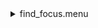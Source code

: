<details>
<summary>find_focus.menu</summary>

<blockquote>

<details>
<summary>find_focus.cbk</summary>

<blockquote>

``` ND_IN.rcp ```
<details>
<summary>Exposure_80.rcp</summary>

<blockquote>

``` EXPOSURE 80 ```

</blockquote></details>
<details>
<summary>Dark_16Sums.rcp</summary>

<blockquote>

``` SHUT	IN ```
``` DATA	RCAM	BOTH	656.28	16 ```
``` DATA	RCAM	BOTH	656.28	16 ```
``` DATA	RCAM	BOTH	656.28	16 ```
``` DATA	RCAM	BOTH	656.28	16 ```
``` DATA	RCAM	BOTH	656.28	16 ```
``` DATA	RCAM	BOTH	656.28	16 ```
``` DATA	RCAM	BOTH	656.28	16 ```
``` DATA	RCAM	BOTH	656.28	16 ```
``` DATA	RCAM	BOTH	656.28	16 ```
``` DATA	RCAM	BOTH	656.28	16 ```

</blockquote></details>
<details>
<summary>530_focus-a.rcp</summary>

<blockquote>

``` PREFILTERRANGE 530 ```
``` SHUT	OUT ```
``` O1 0 ```
``` DATA	TCAM	BOTH	530.00	16 ```
``` O1 .25 ```
``` DATA	TCAM	BOTH	530.00	16 ```
``` O1 .5 ```
``` DATA	TCAM	BOTH	530.00	16 ```
``` O1 .75 ```
``` DATA	TCAM	BOTH	530.00	16 ```
``` O1 1 ```
``` DATA	TCAM	BOTH	530.00	16 ```
``` O1 1.25 ```
``` DATA	TCAM	BOTH	530.00	16 ```
``` O1 1.50 ```
``` DATA	TCAM	BOTH	530.00	16 ```
``` O1 1.75 ```
``` DATA	TCAM	BOTH	530.00	16 ```
``` O1 2.0 ```
``` DATA	TCAM	BOTH	530.00	16 ```
``` O1 2.25 ```
``` DATA	TCAM	BOTH	530.00	16 ```
``` O1 2.5 ```
``` DATA	TCAM	BOTH	530.00	16 ```
``` O1 2.75 ```
``` DATA	TCAM	BOTH	530.00	16 ```
``` O1 3 ```
``` DATA	TCAM	BOTH	530.00	16 ```
``` O1 3.25 ```
``` DATA	TCAM	BOTH	530.00	16 ```
``` O1 3.50 ```
``` DATA	TCAM	BOTH	530.00	16 ```
``` O1 3.75 ```
``` DATA	TCAM	BOTH	530.00	16 ```
``` O1 4 ```
``` DATA	TCAM	BOTH	530.00	16 ```
``` O1 4.25 ```
``` DATA	TCAM	BOTH	530.00	16 ```
``` O1 4.5 ```
``` DATA	TCAM	BOTH	530.00	16 ```
``` O1 4.75 ```
``` DATA	TCAM	BOTH	530.00	16 ```
``` O1 5 ```
``` DATA	TCAM	BOTH	530.00	16 ```
``` O1 5.25 ```
``` DATA	TCAM	BOTH	530.00	16 ```
``` O1 .5 ```
``` DATA	TCAM	BOTH	530.00	16 ```
``` O1 5.75 ```
``` DATA	TCAM	BOTH	530.00	16 ```
``` O1 6 ```
``` DATA	TCAM	BOTH	530.00	16 ```
``` O1 6.25 ```
``` DATA	TCAM	BOTH	530.00	16 ```
``` O1 6.50 ```
``` DATA	TCAM	BOTH	530.00	16 ```
``` O1 6.75 ```
``` DATA	TCAM	BOTH	530.00	16 ```
``` O1 7.0 ```
``` DATA	TCAM	BOTH	530.00	16 ```
``` O1 7.25 ```
``` DATA	TCAM	BOTH	530.00	16 ```
``` O1 7.5 ```
``` DATA	TCAM	BOTH	530.00	16 ```
``` O1 7.75 ```
``` DATA	TCAM	BOTH	530.00	16 ```
``` O1 8 ```
``` DATA	TCAM	BOTH	530.00	16 ```
``` O1 8.25 ```
``` DATA	TCAM	BOTH	530.00	16 ```
``` O1 8.50 ```
``` DATA	TCAM	BOTH	530.00	16 ```
``` O1 8.75 ```
``` DATA	TCAM	BOTH	530.00	16 ```
``` O1 8 ```
``` DATA	TCAM	BOTH	530.00	16 ```
``` O1 8.25 ```
``` DATA	TCAM	BOTH	530.00	16 ```
``` O1 8.5 ```
``` DATA	TCAM	BOTH	530.00	16 ```
``` O1 8.75 ```
``` DATA	TCAM	BOTH	530.00	16 ```
``` SHUT IN ```

</blockquote></details>
``` Dark_4sums.rcp ```
<details>
<summary>637_focus.rcp</summary>

<blockquote>

``` PREFILTERRANGE 637 ```
``` SHUT	OUT ```
``` O1 13 ```
``` DATA	TCAM	BOTH	637.40	4 ```
``` O1 14 ```
``` DATA	TCAM	BOTH	637.40	4 ```
``` O1 14.5 ```
``` DATA	TCAM	BOTH	637.40	4 ```
``` O1 15 ```
``` DATA	TCAM	BOTH	637.40	4 ```
``` O1 15.5 ```
``` DATA	TCAM	BOTH	637.40	4 ```
``` O1 16 ```
``` DATA	TCAM	BOTH	637.40	4 ```
``` O1 16.5 ```
``` DATA	TCAM	BOTH	637.40	4 ```
``` O1 17 ```
``` DATA	TCAM	BOTH	637.40	4 ```
``` O1 17.5 ```
``` DATA	TCAM	BOTH	637.40	4 ```
``` O1 18 ```
``` DATA	TCAM	BOTH	637.40	4 ```
``` O1 18.5 ```
``` DATA	TCAM	BOTH	637.40	4 ```
``` O1 19 ```
``` DATA	TCAM	BOTH	637.40	4 ```
``` O1 19.5 ```
``` DATA	TCAM	BOTH	637.40	4 ```
``` O1 20 ```
``` DATA	TCAM	BOTH	637.40	4 ```
``` O1 20.5 ```
``` DATA	TCAM	BOTH	637.40	4 ```
``` O1 21 ```
``` DATA	TCAM	BOTH	637.40	4 ```
``` O1 21.5 ```
``` DATA	TCAM	BOTH	637.40	4 ```
``` O1 22 ```
``` DATA	TCAM	BOTH	637.40	4 ```
``` O1 22.5 ```
``` DATA	TCAM	BOTH	637.40	4 ```
``` O1 23 ```
``` DATA	TCAM	BOTH	637.40	4 ```
``` O1 23.5 ```
``` DATA	TCAM	BOTH	637.40	4 ```
``` O1 24 ```
``` DATA	TCAM	BOTH	637.40	4 ```
``` O1 24.5 ```
``` DATA	TCAM	BOTH	637.40	4 ```
``` O1 25 ```
``` DATA	TCAM	BOTH	637.40	4 ```
``` O1 25.5 ```
``` DATA	TCAM	BOTH	637.40	4 ```
``` O1 26 ```
``` DATA	TCAM	BOTH	637.40	4 ```
``` O1 26.5 ```
``` DATA	TCAM	BOTH	637.40	4 ```
``` O1 27 ```
``` DATA	TCAM	BOTH	637.40	4 ```
``` SHUT IN ```

</blockquote></details>
<details>
<summary>691_focus.rcp</summary>

<blockquote>

``` PREFILTERRANGE 691 ```
``` SHUT	OUT ```
``` O1 20 ```
``` DATA	TCAM	BOTH	637.40	4 ```
``` O1 20.5 ```
``` DATA	TCAM	BOTH	637.40	4 ```
``` O1 21 ```
``` DATA	TCAM	BOTH	637.40	4 ```
``` O1 21.5 ```
``` DATA	TCAM	BOTH	637.40	4 ```
``` O1 22 ```
``` DATA	TCAM	BOTH	637.40	4 ```
``` O1 22.5 ```
``` DATA	TCAM	BOTH	637.40	4 ```
``` O1 23 ```
``` DATA	TCAM	BOTH	637.40	4 ```
``` O1 23.5 ```
``` DATA	TCAM	BOTH	637.40	4 ```
``` O1 24 ```
``` DATA	TCAM	BOTH	637.40	4 ```
``` O1 24.5 ```
``` DATA	TCAM	BOTH	637.40	4 ```
``` O1 25 ```
``` DATA	TCAM	BOTH	637.40	4 ```
``` O1 25.5 ```
``` DATA	TCAM	BOTH	637.40	4 ```
``` O1 26 ```
``` DATA	TCAM	BOTH	637.40	4 ```
``` O1 26.5 ```
``` DATA	TCAM	BOTH	637.40	4 ```
``` O1 27 ```
``` DATA	TCAM	BOTH	637.40	4 ```
``` O1 27.5 ```
``` DATA	TCAM	BOTH	637.40	4 ```
``` O1 28 ```
``` DATA	TCAM	BOTH	637.40	4 ```
``` O1 28.5 ```
``` DATA	TCAM	BOTH	637.40	4 ```
``` O1 29 ```
``` DATA	TCAM	BOTH	637.40	4 ```
``` O1 29.5 ```
``` DATA	TCAM	BOTH	637.40	4 ```
``` O1 30 ```
``` DATA	TCAM	BOTH	637.40	4 ```
``` O1 30.5 ```
``` DATA	TCAM	BOTH	637.40	4 ```
``` O1 31 ```
``` DATA	TCAM	BOTH	637.40	4 ```
``` O1 31.5 ```
``` DATA	TCAM	BOTH	637.40	4 ```
``` O1 32 ```
``` DATA	TCAM	BOTH	637.40	4 ```
``` O1 32.5 ```
``` DATA	TCAM	BOTH	637.40	4 ```
``` SHUT IN ```

</blockquote></details>
<details>
<summary>706_focus.rcp</summary>

<blockquote>

``` PREFILTERRANGE 706 ```
``` SHUT	OUT ```
``` O1 23.5 ```
``` DATA	TCAM	BOTH	706.20	4 ```
``` O1 24 ```
``` DATA	TCAM	BOTH	706.20	4 ```
``` O1 24.5 ```
``` DATA	TCAM	BOTH	706.20	4 ```
``` O1 25 ```
``` DATA	TCAM	BOTH	706.20	4 ```
``` O1 25.5 ```
``` DATA	TCAM	BOTH	706.20	4 ```
``` O1 26 ```
``` DATA	TCAM	BOTH	706.20	4 ```
``` O1 26.5 ```
``` DATA	TCAM	BOTH	706.20	4 ```
``` O1 27 ```
``` DATA	TCAM	BOTH	706.20	4 ```
``` O1 27.5 ```
``` DATA	TCAM	BOTH	706.20	4 ```
``` O1 28 ```
``` DATA	TCAM	BOTH	706.20	4 ```
``` O1 28.5 ```
``` DATA	TCAM	BOTH	706.20	4 ```
``` O1 29 ```
``` DATA	TCAM	BOTH	706.20	4 ```
``` O1 29.5 ```
``` DATA	TCAM	BOTH	706.20	4 ```
``` O1 30 ```
``` DATA	TCAM	BOTH	706.20	4 ```
``` O1 30.5 ```
``` DATA	TCAM	BOTH	706.20	4 ```
``` O1 31 ```
``` DATA	TCAM	BOTH	706.20	4 ```
``` O1 31.5 ```
``` DATA	TCAM	BOTH	706.20	4 ```
``` O1 32 ```
``` DATA	TCAM	BOTH	706.20	4 ```
``` O1 32.5 ```
``` DATA	TCAM	BOTH	706.20	4 ```
``` O1 33 ```
``` DATA	TCAM	BOTH	706.20	4 ```
``` O1 33.5 ```
``` DATA	TCAM	BOTH	706.20	4 ```
``` O1 34 ```
``` DATA	TCAM	BOTH	706.20	4 ```
``` O1 34.5 ```
``` DATA	TCAM	BOTH	706.20	4 ```
``` SHUT IN ```

</blockquote></details>
<details>
<summary>789_focus.rcp</summary>

<blockquote>

``` PREFILTERRANGE 789 ```
``` SHUT	OUT ```
``` O1 30 ```
``` DATA	TCAM	BOTH	789.40	4 ```
``` O1 30.5 ```
``` DATA	TCAM	BOTH	789.40	4 ```
``` O1 31 ```
``` DATA	TCAM	BOTH	789.40	4 ```
``` O1 31.5 ```
``` DATA	TCAM	BOTH	789.40	4 ```
``` O1 32 ```
``` DATA	TCAM	BOTH	789.40	4 ```
``` O1 32.5 ```
``` DATA	TCAM	BOTH	789.40	4 ```
``` O1 33 ```
``` DATA	TCAM	BOTH	789.40	4 ```
``` O1 33.5 ```
``` DATA	TCAM	BOTH	789.40	4 ```
``` O1 34 ```
``` DATA	TCAM	BOTH	789.40	4 ```
``` O1 34.5 ```
``` DATA	TCAM	BOTH	789.40	4 ```
``` O1 35 ```
``` DATA	TCAM	BOTH	789.40	4 ```
``` O1 35.5 ```
``` DATA	TCAM	BOTH	789.40	4 ```
``` O1 36 ```
``` DATA	TCAM	BOTH	789.40	4 ```
``` O1 36.5 ```
``` DATA	TCAM	BOTH	789.40	4 ```
``` O1 37 ```
``` DATA	TCAM	BOTH	789.40	4 ```
``` O1 37.5 ```
``` DATA	TCAM	BOTH	789.40	4 ```
``` O1 38 ```
``` DATA	TCAM	BOTH	789.40	4 ```
``` O1 38.5 ```
``` DATA	TCAM	BOTH	789.40	4 ```
``` O1 39 ```
``` DATA	TCAM	BOTH	789.40	4 ```
``` O1 39.5 ```
``` DATA	TCAM	BOTH	789.40	4 ```
``` O1 40 ```
``` DATA	TCAM	BOTH	789.40	4 ```
``` O1 40.5 ```
``` DATA	TCAM	BOTH	789.40	4 ```
``` O1 41 ```
``` DATA	TCAM	BOTH	789.40	4 ```
``` O1 41.5 ```
``` DATA	TCAM	BOTH	789.40	4 ```
``` O1 42 ```
``` DATA	TCAM	BOTH	789.40	4 ```
``` O1 42.5 ```
``` DATA	TCAM	BOTH	789.40	4 ```
``` O1 43 ```
``` DATA	TCAM	BOTH	789.40	4 ```
``` SHUT IN ```

</blockquote></details>
<details>
<summary>Exposure_5.rcp</summary>

<blockquote>

``` EXPOSURE 5 ```

</blockquote></details>
<details>
<summary>Dark_4Sums.rcp</summary>

<blockquote>

``` SHUT	IN ```
``` DATA	RCAM	BOTH	656.28	4 ```
``` DATA	RCAM	BOTH	656.28	4 ```

</blockquote></details>
<details>
<summary>1074_focus.rcp</summary>

<blockquote>

``` PREFILTERRANGE 1074 ```
``` SHUT	OUT ```
``` O1 50 ```
``` DATA	TCAM	BOTH	1074.45	4 ```
``` O1 50.5 ```
``` DATA	TCAM	BOTH	1074.45	4 ```
``` O1 51 ```
``` DATA	TCAM	BOTH	1074.45	4 ```
``` O1 51.5 ```
``` DATA	TCAM	BOTH	1074.45	4 ```
``` O1 52 ```
``` DATA	TCAM	BOTH	1074.45	4 ```
``` O1 52.5 ```
``` DATA	TCAM	BOTH	1074.45	4 ```
``` O1 53 ```
``` DATA	TCAM	BOTH	1074.45	4 ```
``` O1 53.5 ```
``` DATA	TCAM	BOTH	1074.45	4 ```
``` O1 54 ```
``` DATA	TCAM	BOTH	1074.45	4 ```
``` O1 54.5 ```
``` DATA	TCAM	BOTH	1074.45	4 ```
``` O1 55 ```
``` DATA	TCAM	BOTH	1074.45	4 ```
``` O1 55.5 ```
``` DATA	TCAM	BOTH	1074.45	4 ```
``` O1 56 ```
``` DATA	TCAM	BOTH	1074.45	4 ```
``` O1 56.5 ```
``` DATA	TCAM	BOTH	1074.45	4 ```
``` O1 57 ```
``` DATA	TCAM	BOTH	1074.45	4 ```
``` O1 57.5 ```
``` DATA	TCAM	BOTH	1074.45	4 ```
``` O1 58 ```
``` DATA	TCAM	BOTH	1074.45	4 ```
``` O1 58.5 ```
``` DATA	TCAM	BOTH	1074.45	4 ```
``` O1 59 ```
``` DATA	TCAM	BOTH	1074.45	4 ```
``` O1 59.5 ```
``` DATA	TCAM	BOTH	1074.45	4 ```
``` O1 60 ```
``` DATA	TCAM	BOTH	1074.45	4 ```
``` O1 60.5 ```
``` DATA	TCAM	BOTH	1074.45	4 ```
``` O1 61 ```
``` DATA	TCAM	BOTH	1074.45	4 ```
``` O1 61.5 ```
``` DATA	TCAM	BOTH	1074.45	4 ```
``` O1 62 ```
``` DATA	TCAM	BOTH	1074.45	4 ```
``` SHUT IN ```

</blockquote></details>
<details>
<summary>1079_focus.rcp</summary>

<blockquote>

``` PREFILTERRANGE 1079 ```
``` SHUT	OUT ```
``` O1 50 ```
``` DATA	TCAM	BOTH	1079.80	4 ```
``` O1 50.5 ```
``` DATA	TCAM	BOTH	1079.80	4 ```
``` O1 51 ```
``` DATA	TCAM	BOTH	1079.80	4 ```
``` O1 51.5 ```
``` DATA	TCAM	BOTH	1079.80	4 ```
``` O1 52 ```
``` DATA	TCAM	BOTH	1079.80	4 ```
``` O1 52.5 ```
``` DATA	TCAM	BOTH	1079.80	4 ```
``` O1 53 ```
``` DATA	TCAM	BOTH	1079.80	4 ```
``` O1 53.5 ```
``` DATA	TCAM	BOTH	1079.80	4 ```
``` O1 54 ```
``` DATA	TCAM	BOTH	1079.80	4 ```
``` O1 54.5 ```
``` DATA	TCAM	BOTH	1079.80	4 ```
``` O1 55 ```
``` DATA	TCAM	BOTH	1079.80	4 ```
``` O1 55.5 ```
``` DATA	TCAM	BOTH	1079.80	4 ```
``` O1 56 ```
``` DATA	TCAM	BOTH	1079.80	4 ```
``` O1 56.5 ```
``` DATA	TCAM	BOTH	1079.80	4 ```
``` O1 57 ```
``` DATA	TCAM	BOTH	1079.80	4 ```
``` O1 57.5 ```
``` DATA	TCAM	BOTH	1079.80	4 ```
``` O1 58 ```
``` DATA	TCAM	BOTH	1079.80	4 ```
``` O1 58.5 ```
``` DATA	TCAM	BOTH	1079.80	4 ```
``` O1 59 ```
``` DATA	TCAM	BOTH	1079.80	4 ```
``` O1 59.5 ```
``` DATA	TCAM	BOTH	1079.80	4 ```
``` O1 60 ```
``` DATA	TCAM	BOTH	1079.80	4 ```
``` O1 60.5 ```
``` DATA	TCAM	BOTH	1079.80	4 ```
``` O1 61 ```
``` DATA	TCAM	BOTH	1079.80	4 ```
``` O1 61.5 ```
``` DATA	TCAM	BOTH	1079.80	4 ```
``` O1 62 ```
``` DATA	TCAM	BOTH	1079.80	4 ```
``` O1 62.5 ```
``` DATA	TCAM	BOTH	1079.80	4 ```
``` SHUT IN ```

</blockquote></details>
<details>
<summary>1083_focus.rcp</summary>

<blockquote>

``` PREFILTERRANGE 1083 ```
``` SHUT	OUT ```
``` O1 62 ```
``` DATA	TCAM	BOTH	1083.00	4 ```
``` O1 61.5 ```
``` DATA	TCAM	BOTH	1083.00	4 ```
``` O1 61 ```
``` DATA	TCAM	BOTH	1083.00	4 ```
``` O1 60.5 ```
``` DATA	TCAM	BOTH	1083.00	4 ```
``` O1 60 ```
``` DATA	TCAM	BOTH	1083.00	4 ```
``` O1 59.5 ```
``` DATA	TCAM	BOTH	1083.00	4 ```
``` O1 59 ```
``` DATA	TCAM	BOTH	1083.00	4 ```
``` O1 58.5 ```
``` DATA	TCAM	BOTH	1083.00	4 ```
``` O1 58 ```
``` DATA	TCAM	BOTH	1083.00	4 ```
``` O1 57.5 ```
``` DATA	TCAM	BOTH	1083.00	4 ```
``` O1 57 ```
``` DATA	TCAM	BOTH	1083.00	4 ```
``` O1 56.5 ```
``` DATA	TCAM	BOTH	1083.00	4 ```
``` O1 56 ```
``` DATA	TCAM	BOTH	1083.00	4 ```
``` O1 55.5 ```
``` DATA	TCAM	BOTH	1083.00	4 ```
``` O1 55 ```
``` DATA	TCAM	BOTH	1083.00	4 ```
``` O1 54.4 ```
``` DATA	TCAM	BOTH	1083.00	4 ```
``` O1 54 ```
``` DATA	TCAM	BOTH	1083.00	4 ```
``` O1 53.5 ```
``` DATA	TCAM	BOTH	1083.00	4 ```
``` O1 53 ```
``` DATA	TCAM	BOTH	1083.00	4 ```
``` O1 52.5 ```
``` DATA	TCAM	BOTH	1083.00	4 ```
``` O1 52 ```
``` DATA	TCAM	BOTH	1083.00	4 ```
``` O1 51.5 ```
``` DATA	TCAM	BOTH	1083.00	4 ```
``` O1 51 ```
``` DATA	TCAM	BOTH	1083.00	4 ```
``` O1 50.5 ```
``` DATA	TCAM	BOTH	1083.00	4 ```
``` O1 50 ```
``` DATA	TCAM	BOTH	1083.00	4 ```
``` SHUT IN ```

</blockquote></details>
<details>
<summary>ND_OUT.rcp</summary>

<blockquote>

``` ND OUT ```

</blockquote></details>

</blockquote></details>

</blockquote></details>
